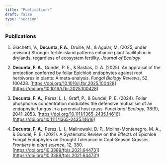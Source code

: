 ```yaml
---
title: "Publications"
draft: false
type: "section"
---
```


### Publications

1. Giachetti, V., __Decunta, F.A.__, Druille, M., & Aguiar, M. (2025, under revision) Stronger fertile island patterns enhance plant facilitation in drylands, regardless of ecosystem fertility. _Journal of Ecology_.

1. __Decunta, F. A.__, Gundel, P. E., & Bastías, D. A. (2025). An appraisal of the protection conferred by foliar Epichloë endophytes against root herbivores in plants: A meta-analysis. _Fungal Biology Reviews_, 52, 100428. [https://doi.org/10.1016/j.fbr.2025.100428](https://doi.org/10.1016/j.fbr.2025.100428)

1. __Decunta, F. A.__, Pérez, L. I., Graff, P., & Gundel, P. E. (2024). Foliar phosphorus concentration modulates the defensive mutualism of an endophytic fungus in a perennial host grass. _Functional Ecology_, 38(9), 2041-2053. [https://doi.org/10.1111/1365-2435.14616](https://doi.org/10.1111/1365-2435.14616)

1. __Decunta, F. A.__, Pérez, L. I., Malinowski, D. P., Molina-Montenegro, M. A., & Gundel, P. E. (2021). A Systematic Review on the Effects of Epichloë Fungal Endophytes on Drought Tolerance in Cool-Season Grasses. _Frontiers in plant science_, 12, 380. [https://doi.org/10.3389/fpls.2021.644731](https://doi.org/10.3389/fpls.2021.644731)
